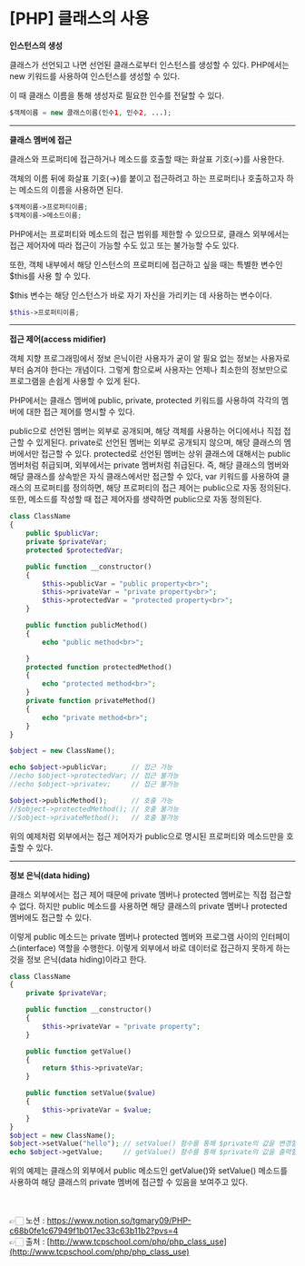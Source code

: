 # [PHP] 클래스의 사용

**인스턴스의 생성**

클래스가 선언되고 나면 선언된 클래스로부터 인스턴스를 생성할 수 있다.
PHP에서는 new 키워드를 사용하여 인스턴스를 생성할 수 있다.

이 때 클래스 이름을 통해 생성자로 필요한 인수를 전달할 수 있다.

```php
$객체이름 = new 클래스이름(인수1, 인수2, ...);
```

---

**클래스 멤버에 접근**

클래스와 프로퍼티에 접근하거나 메소드를 호출할 때는 화살표 기호(→)를 사용한다.

객체의 이름 뒤에 화살표 기호(→)를 붙이고 접근하려고 하는 프로퍼티나 호출하고자 하는 
메소드의 이름을 사용하면 된다.

```php
$객체이름->프로퍼티이름;
$객체이름->메소드이름;
```

PHP에서는 프로퍼티와 메소드의 접근 범위를 제한할 수 있으므로, 클래스 외부에서는 접근 제어자에 따라 접근이 가능할 수도 있고 또는 불가능할 수도 있다.

또한, 객체 내부에서 해당 인스턴스의 프로퍼티에 접근하고 싶을 때는 특별한 변수인 $this를 사용
할 수 있다.

$this 변수는 해당 인스턴스가 바로 자기 자신을 가리키는 데 사용하는 변수이다.

```php
$this->프로퍼티이름;
```

---

**접근 제어(access midifier)**

객체 지향 프로그래밍에서 정보 은닉이란 사용자가 굳이 알 필요 없는 정보는 사용자로부터 숨겨야 한다는 개념이다.
그렇게 함으로써 사용자는 언제나 최소한의 정보만으로 프로그램을 손쉽게 사용할 수 있게 된다.

PHP에서는 클래스 멤버에 public, private, protected 키워드를 사용하여 각각의 멤버에 대한 접근 
제어를 명시할 수 있다.

public으로 선언된 멤버는 외부로 공개되며, 해당 객체를 사용하는 어디에서나 직접 접근할 수 있게된다.
private로 선언된 멤버는 외부로 공개되지 않으며, 해당 클래스의 멤버에서만 접근할 수 있다.
protected로 선언된 멤버는 상위 클래스에 대해서는 public 멤버처럼 취급되며, 
외부에서는 private 멤버처럼 취급된다. 
즉, 해당 클래스의 멤버와 해당 클래스를 상속받은 자식 클래스에서만 접근할 수 있다,
var 키워드를 사용하여 클래스의 프로퍼티를 정의하면, 해당 프로퍼티의 접근 제어는 public으로 
자동 정의된다.
또한, 메소드를 작성할 때 접근 제어자를 생략하면 public으로 자동 정의된다.

```php
class ClassName
{
    public $publicVar;
    private $privateVar;
    protected $protectedVar;

    public function __constructor()
    {
        $this->publicVar = "public property<br>";
        $this->privateVar = "private property<br>";
        $this->protectedVar = "protected property<br>";
    }

    public function publicMethod()
    {
        echo "public method<br>";

    }
    protected function protectedMethod()
    {
        echo "protected method<br>";
    }
    private function privateMethod()
    {
        echo "private method<br>";
    }
}

$object = new ClassName();

echo $object->publicVar;      // 접근 가능
//echo $object->protectedVar; // 접근 불가능
//echo $object->privatev;     // 접근 불가능

$object->publicMethod();      // 호출 가능
//$object->protectedMethod(); // 호출 불가능
//$object->privateMethod();   // 호출 불가능
```

위의 예제처럼 외부에서는 접근 제어자가 public으로 명시된 프로퍼티와 메소드만을 호출할 수 있다.

---

**정보 은닉(data hiding)**

클래스 외부에서는 접근 제어 때문에 private 멤버나 protected 멤버로는 직접 접근할 수 없다.
하지만 public 메소드를 사용하면 해당 클래스의 private 멤버나 protected 멤버에도 접근할 수 
있다.

이렇게 public 메소드는 private 멤버나 protected 멤버와 프로그램 사이의 인터페이스(interface) 
역할을 수행한다.
이렇게 외부에서 바로 데이터로 접근하지 못하게 하는 것을 정보 은닉(data hiding)이라고 한다.

```php
class ClassName
{
    private $privateVar;

    public function __constructor()
    {
        $this->privateVar = "private property";
    }

    public function getValue()
    {
        return $this->privateVar;
    }

    public function setValue($value)
    {
        $this->privateVar = $value;
    }
}
$object = new ClassName();
$object->setValue("hello"); // setValue() 함수를 통해 $private의 값을 변경할 수 있음.
echo $object->getValue;     // getValue() 함수를 통해 $private의 값을 출력할 수 있음.
```

위의 예제는 클래스의 외부에서 public 메소드인 getValue()와 setValue() 메소드를 사용하여 해당 
클래스의 private 멤버에 접근할 수 있음을 보여주고 있다.

<br><br>
👉🏻 노션 : https://www.notion.so/tgmary09/PHP-c68b0fe1c67949f1b017ec33c63b11b2?pvs=4
<br>
👉🏻 출처 : [http://www.tcpschool.com/php/php_class_use](http://www.tcpschool.com/php/php_class_use)

